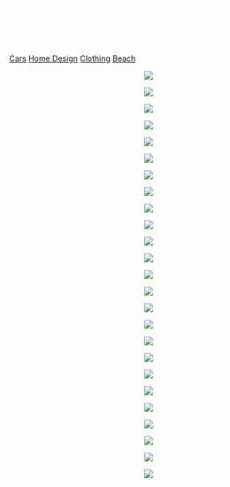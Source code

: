 <div align="center"><span style="color:#fff; font-family: 'Bebas Neue'; font-size: 4em">Zood Board</span></div>

<div align="center"><span style = "color:#fff"> ____________</span></div>

[Cars](https://colecarter96.github.io/Mood-Board/cars)         [Home Design](https://colecarter96.github.io/Mood-Board/Home) [Clothing](https://colecarter96.github.io/Mood-Board/Clothes) [Beach](https://colecarter96.github.io/Mood-Board/BeachCulture)


<p align="center">
    <img src="https://64.media.tumblr.com/9b480227d6ce296dd680e8ca7aa197ed/tumblr_oa5qwbl51W1rchrufo1_640.jpg">

    
</p>

<p align="center">
    <img src="https://mymodernmet.com/wp/wp-content/uploads/archive/t82GRBtrJEAta9ojXB12_1082104059.jpeg">
</p>

<p align="center">
    <img src="https://i.pinimg.com/474x/90/19/ad/9019ad903f463c28a7fb6284e679eaa0.jpg">
</p>

<p align="center">
    <img src="https://i.pinimg.com/474x/80/6e/a8/806ea8188c1835034ce5d4f3284246aa.jpg">
</p>

<p align="center">
    <img src="https://i.pinimg.com/474x/0d/be/dd/0dbeddb7a802cc41ed210e5d78caa77f.jpg">
</p>

<p align="center">
    <img src="https://i.pinimg.com/474x/b9/aa/28/b9aa28840bd9c71778238666745e6841.jpg">
</p>

<p align="center">
    <img src="https://i.pinimg.com/474x/80/6e/a8/806ea8188c1835034ce5d4f3284246aa.jpg">
</p>

<p align="center">
    <img src="https://i.pinimg.com/474x/e1/e8/a1/e1e8a1d9545d65551f164cc10a5c7e17.jpg">
</p>

<p align="center">
    <img src="https://i.pinimg.com/474x/56/2b/17/562b1713c854a6f558b842330681381c.jpg">
</p>

<p align="center">
    <img src="https://i.pinimg.com/474x/2e/77/76/2e7776d4221405e9748083eb79485501.jpg">
</p>

 <p align="center">
    <img src="https://i.pinimg.com/474x/b6/b1/9a/b6b19ac67f03daf0fc124990b1e59a94.jpg">
</p>

 <p align="center">
    <img src="https://i.pinimg.com/474x/f7/b7/12/f7b712caa1955aefd861e030ec1f918d.jpg">
</p>

 <p align="center">
    <img src="https://i.pinimg.com/474x/27/98/23/279823c0aa7ea5e0a3f6e480812dd810.jpg">
</p>

 <p align="center">
    <img src="https://i.pinimg.com/474x/0d/81/7a/0d817a680df4f8d727f44198e467db4c.jpg">
</p>

 <p align="center">
    <img src="https://i.pinimg.com/474x/55/79/74/557974a3fbdd098aaa2bb05708499a46.jpg">
</p>

 <p align="center">
    <img src="https://i.pinimg.com/474x/1c/a4/7c/1ca47c6199e9a99283ab4ce4abbe0e0d.jpg">
</p>

 <p align="center">
    <img src="https://i.pinimg.com/474x/4a/4a/14/4a4a14919aaf34470e4c056a75f020c9.jpg">
</p>

 <p align="center">
    <img src="https://i.pinimg.com/474x/3a/e0/95/3ae0959dace7a4c9df156dbb898cd1e2.jpg">
</p>

 <p align="center">
    <img src="https://i.pinimg.com/474x/42/d2/5a/42d25a7bd9f7f1b7598e2d5186cdac41.jpg">
</p>

<p align="center">
    <img src="https://i.pinimg.com/474x/d3/77/28/d377282959abdc7a9a8627db76e43038.jpg">
</p>

<p align="center">
    <img src="https://i.pinimg.com/474x/7c/6b/2b/7c6b2b253026d09a8efda391716e5359.jpg">
</p>

<p align="center">
    <img src="https://i.pinimg.com/474x/36/28/1e/36281e8a776e069955bf0ba5e75b1015.jpg">
</p>

<p align="center">
    <img src="https://i.pinimg.com/474x/f8/66/d9/f866d99a2f7130a965a0ca9b23b0bb45.jpg">
</p>

<p align="center">
    <img src="https://i.pinimg.com/474x/42/d2/5a/42d25a7bd9f7f1b7598e2d5186cdac41.jpg">
</p>

<p align="center">
    <img src="https://i.pinimg.com/474x/42/d2/5a/42d25a7bd9f7f1b7598e2d5186cdac41.jpg">
</p>
